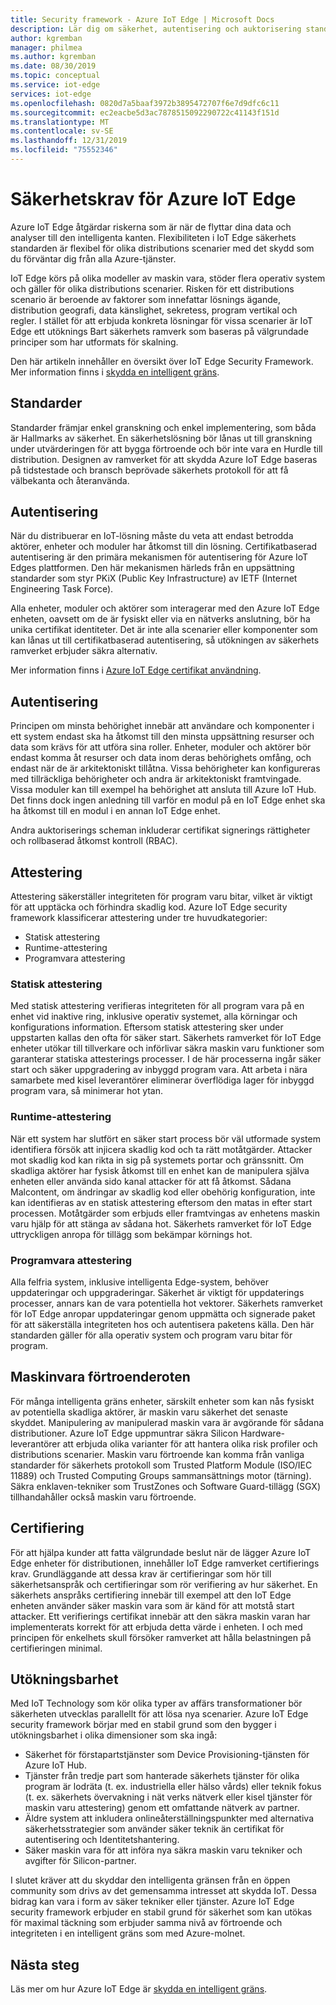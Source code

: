 ```yaml
---
title: Security framework - Azure IoT Edge | Microsoft Docs
description: Lär dig om säkerhet, autentisering och auktorisering standarder som användes för att utveckla Azure IoT Edge och bör övervägas när du utformar din lösning
author: kgremban
manager: philmea
ms.author: kgremban
ms.date: 08/30/2019
ms.topic: conceptual
ms.service: iot-edge
services: iot-edge
ms.openlocfilehash: 0820d7a5baaf3972b3895472707f6e7d9dfc6c11
ms.sourcegitcommit: ec2eacbe5d3ac7878515092290722c41143f151d
ms.translationtype: MT
ms.contentlocale: sv-SE
ms.lasthandoff: 12/31/2019
ms.locfileid: "75552346"
---
```

# <a name="security-standards-for-azure-iot-edge"></a>Säkerhetskrav för Azure IoT Edge

Azure IoT Edge åtgärdar riskerna som är när de flyttar dina data och analyser till den intelligenta kanten. Flexibiliteten i IoT Edge säkerhets standarden är flexibel för olika distributions scenarier med det skydd som du förväntar dig från alla Azure-tjänster. 

IoT Edge körs på olika modeller av maskin vara, stöder flera operativ system och gäller för olika distributions scenarier. Risken för ett distributions scenario är beroende av faktorer som innefattar lösnings ägande, distribution geografi, data känslighet, sekretess, program vertikal och regler. I stället för att erbjuda konkreta lösningar för vissa scenarier är IoT Edge ett utöknings Bart säkerhets ramverk som baseras på välgrundade principer som har utformats för skalning. 
 
Den här artikeln innehåller en översikt över IoT Edge Security Framework. Mer information finns i [skydda en intelligent gräns](https://azure.microsoft.com/blog/securing-the-intelligent-edge/).

## <a name="standards"></a>Standarder

Standarder främjar enkel granskning och enkel implementering, som båda är Hallmarks av säkerhet. En säkerhetslösning bör lånas ut till granskning under utvärderingen för att bygga förtroende och bör inte vara en Hurdle till distribution. Designen av ramverket för att skydda Azure IoT Edge baseras på tidstestade och bransch beprövade säkerhets protokoll för att få välbekanta och återanvända. 

## <a name="authentication"></a>Autentisering

När du distribuerar en IoT-lösning måste du veta att endast betrodda aktörer, enheter och moduler har åtkomst till din lösning. Certifikatbaserad autentisering är den primära mekanismen för autentisering för Azure IoT Edges plattformen. Den här mekanismen härleds från en uppsättning standarder som styr PKiX (Public Key Infrastructure) av IETF (Internet Engineering Task Force).     

Alla enheter, moduler och aktörer som interagerar med den Azure IoT Edge enheten, oavsett om de är fysiskt eller via en nätverks anslutning, bör ha unika certifikat identiteter. Det är inte alla scenarier eller komponenter som kan lånas ut till certifikatbaserad autentisering, så utökningen av säkerhets ramverket erbjuder säkra alternativ. 

Mer information finns i [Azure IoT Edge certifikat användning](iot-edge-certs.md).

## <a name="authorization"></a>Autentisering

Principen om minsta behörighet innebär att användare och komponenter i ett system endast ska ha åtkomst till den minsta uppsättning resurser och data som krävs för att utföra sina roller. Enheter, moduler och aktörer bör endast komma åt resurser och data inom deras behörighets omfång, och endast när de är arkitektoniskt tillåtna. Vissa behörigheter kan konfigureras med tillräckliga behörigheter och andra är arkitektoniskt framtvingade. Vissa moduler kan till exempel ha behörighet att ansluta till Azure IoT Hub. Det finns dock ingen anledning till varför en modul på en IoT Edge enhet ska ha åtkomst till en modul i en annan IoT Edge enhet.

Andra auktoriserings scheman inkluderar certifikat signerings rättigheter och rollbaserad åtkomst kontroll (RBAC). 

## <a name="attestation"></a>Attestering

Attestering säkerställer integriteten för program varu bitar, vilket är viktigt för att upptäcka och förhindra skadlig kod. Azure IoT Edge security framework klassificerar attestering under tre huvudkategorier:

* Statisk attestering
* Runtime-attestering
* Programvara attestering

### <a name="static-attestation"></a>Statisk attestering

Med statisk attestering verifieras integriteten för all program vara på en enhet vid inaktive ring, inklusive operativ systemet, alla körningar och konfigurations information. Eftersom statisk attestering sker under uppstarten kallas den ofta för säker start. Säkerhets ramverket för IoT Edge enheter utökar till tillverkare och införlivar säkra maskin varu funktioner som garanterar statiska attesterings processer. I de här processerna ingår säker start och säker uppgradering av inbyggd program vara. Att arbeta i nära samarbete med kisel leverantörer eliminerar överflödiga lager för inbyggd program vara, så minimerar hot ytan. 

### <a name="runtime-attestation"></a>Runtime-attestering

När ett system har slutfört en säker start process bör väl utformade system identifiera försök att injicera skadlig kod och ta rätt motåtgärder. Attacker mot skadlig kod kan rikta in sig på systemets portar och gränssnitt. Om skadliga aktörer har fysisk åtkomst till en enhet kan de manipulera själva enheten eller använda sido kanal attacker för att få åtkomst. Sådana Malcontent, om ändringar av skadlig kod eller obehörig konfiguration, inte kan identifieras av en statisk attestering eftersom den matas in efter start processen. Motåtgärder som erbjuds eller framtvingas av enhetens maskin varu hjälp för att stänga av sådana hot. Säkerhets ramverket för IoT Edge uttryckligen anropa för tillägg som bekämpar körnings hot.  

### <a name="software-attestation"></a>Programvara attestering

Alla felfria system, inklusive intelligenta Edge-system, behöver uppdateringar och uppgraderingar. Säkerhet är viktigt för uppdaterings processer, annars kan de vara potentiella hot vektorer. Säkerhets ramverket för IoT Edge anropar uppdateringar genom uppmätta och signerade paket för att säkerställa integriteten hos och autentisera paketens källa. Den här standarden gäller för alla operativ system och program varu bitar för program. 

## <a name="hardware-root-of-trust"></a>Maskinvara förtroenderoten

För många intelligenta gräns enheter, särskilt enheter som kan nås fysiskt av potentiella skadliga aktörer, är maskin varu säkerhet det senaste skyddet. Manipulering av manipulerad maskin vara är avgörande för sådana distributioner. Azure IoT Edge uppmuntrar säkra Silicon Hardware-leverantörer att erbjuda olika varianter för att hantera olika risk profiler och distributions scenarier. Maskin varu förtroende kan komma från vanliga standarder för säkerhets protokoll som Trusted Platform Module (ISO/IEC 11889) och Trusted Computing Groups sammansättnings motor (tärning). Säkra enklaven-tekniker som TrustZones och Software Guard-tillägg (SGX) tillhandahåller också maskin varu förtroende. 

## <a name="certification"></a>Certifiering

För att hjälpa kunder att fatta välgrundade beslut när de lägger Azure IoT Edge enheter för distributionen, innehåller IoT Edge ramverket certifierings krav. Grundläggande att dessa krav är certifieringar som hör till säkerhetsanspråk och certifieringar som rör verifiering av hur säkerhet. En säkerhets anspråks certifiering innebär till exempel att den IoT Edge enheten använder säker maskin vara som är känd för att motstå start attacker. Ett verifierings certifikat innebär att den säkra maskin varan har implementerats korrekt för att erbjuda detta värde i enheten. I och med principen för enkelhets skull försöker ramverket att hålla belastningen på certifieringen minimal.   

## <a name="extensibility"></a>Utökningsbarhet

Med IoT Technology som kör olika typer av affärs transformationer bör säkerheten utvecklas parallellt för att lösa nya scenarier. Azure IoT Edge security framework börjar med en stabil grund som den bygger i utökningsbarhet i olika dimensioner som ska ingå: 

* Säkerhet för förstapartstjänster som Device Provisioning-tjänsten för Azure IoT Hub.
* Tjänster från tredje part som hanterade säkerhets tjänster för olika program är lodräta (t. ex. industriella eller hälso vårds) eller teknik fokus (t. ex. säkerhets övervakning i nät verks nätverk eller kisel tjänster för maskin varu attestering) genom ett omfattande nätverk av partner.
* Äldre system att inkludera onlineåterställningspunkter med alternativa säkerhetsstrategier som använder säker teknik än certifikat för autentisering och Identitetshantering.
* Säker maskin vara för att införa nya säkra maskin varu tekniker och avgifter för Silicon-partner.

I slutet kräver att du skyddar den intelligenta gränsen från en öppen community som drivs av det gemensamma intresset att skydda IoT. Dessa bidrag kan vara i form av säker tekniker eller tjänster. Azure IoT Edge security framework erbjuder en stabil grund för säkerhet som kan utökas för maximal täckning som erbjuder samma nivå av förtroende och integriteten i en intelligent gräns som med Azure-molnet.  

## <a name="next-steps"></a>Nästa steg

Läs mer om hur Azure IoT Edge är [skydda en intelligent gräns](https://azure.microsoft.com/blog/securing-the-intelligent-edge/).
